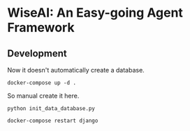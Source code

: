 # WiseAI: An Easy-going Agent Framework

## Development
Now it doesn't automatically create a database.

`docker-compose up -d .`

So manual create it here.

`python init_data_database.py`

`docker-compose restart django`



